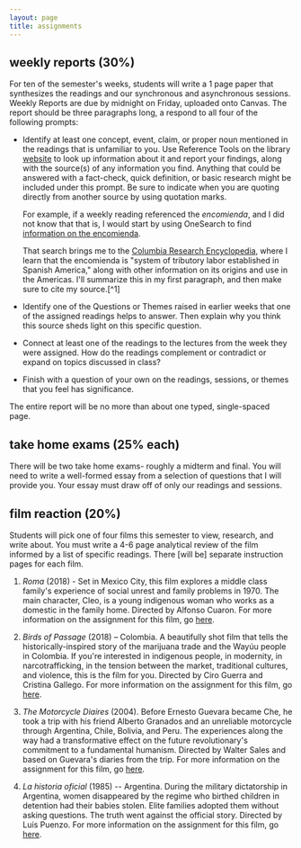 ```yaml
---
layout: page
title: assignments
---
```


## weekly reports (30%)

For ten of the semester's weeks, students will write a 1 page paper that synthesizes the readings and
our synchronous and asynchronous sessions. Weekly Reports are due by midnight
on Friday, uploaded onto Canvas. The report should be three paragraphs long, a respond to all four of the
following prompts:

* Identify at least one concept, event, claim, or proper noun mentioned in the
  readings that is unfamiliar to you. Use Reference Tools on the library
  [website](https://www.lib.utk.edu/) to look up information about it and report
  your findings, along with the source(s) of any information you find. Anything
  that could be answered with a fact-check, quick definition, or basic research
  might be included under this prompt. Be sure to indicate when you are quoting
  directly from another source by using quotation marks.

  For example, if a weekly reading referenced the *encomienda*, and I did not
  know that that is, I would start by using OneSearch to find [information on the
  encomienda](https://utk-almaprimo.hosted.exlibrisgroup.com/primo-explore/search?query=any,contains,encomienda&tab=default_tab&search_scope=OneSearch&vid=01UTK&lang=en_US&offset=0).

  That search brings me to the [Columbia Research
  Encyclopedia](https://search.credoreference.com/content/entry/columency/encomienda/0),
  where I learn that the encomienda is "system of tributory labor established in
  Spanish America," along with other information on its origins and use in the
  Americas. I'll summarize this in my first paragraph, and then make sure to cite
  my source.[^1]

* Identify one of the Questions or Themes raised in earlier weeks that one of the
  assigned readings helps to answer. Then explain why you think this source sheds
  light on this specific question.
  
* Connect at least one of the readings to the lectures from the week they were
  assigned. How do the readings complement or contradict or expand on topics
  discussed in class?

* Finish with a question of your own on the readings, sessions, or themes that
  you feel has significance.

The entire report will be no more than about one typed, single-spaced page.

## take home exams (25% each)

There will be two take home exams- roughly a midterm and final. You will need
to write a well-formed essay from a selection of questions that I will provide
you. Your essay must draw off of only our readings and sessions.

## film reaction (20%)

Students will pick one of four films this semester to view, research, and write
about. You must write a 4-6 page analytical review of the film informed by
a list of specific readings. There [will be] separate instruction pages for
each film.

1. *Roma* (2018) - Set in Mexico City, this film explores a middle class
   family's experience of social unrest and family problems in 1970.
   The main character, Cleo, is a young indigenous woman who works as
   a domestic in the family home. Directed by Alfonso Cuaron. For more
   information on the assignment for this film, go
   [here](https://chadblack.net/2021MLA/roma/).

2. *Birds of Passage* (2018) – Colombia. A beautifully shot film that tells the
   historically-inspired story of the marijuana trade and the Wayúu people in
   Colombia. If you're interested in indigenous people, in modernity, in
   narcotrafficking, in the tension between the market, traditional cultures,
   and violence, this is the film for you. Directed by Ciro Guerra and Cristina
   Gallego. For more information on the assignment for this film, go [here]().

3. *The Motorcycle Diaires* (2004). Before Ernesto Guevara became Che, he took
   a trip with his friend Alberto Granados and an unreliable motorcycle through
   Argentina, Chile, Bolivia, and Peru. The experiences along the way had
   a transformative effect on the future revolutionary's commitment to
   a fundamental humanism. Directed by Walter Sales and based on Guevara's
   diaries from the trip. For more information on the assignment for this film,
   go [here](https://chadblack.net/2021MLA/motorcycle/).


4. *La historia oficial* (1985) -- Argentina. During the military
   dictatorship in Argentina, women disappeared by the regime who birthed
   children in detention had their babies stolen. Elite families adopted them
   without asking questions. The truth went against the official story.
   Directed by Luis Puenzo. For more information on the assignment for this
   film, go [here](https://chadblack.net/2021MLA/historia/).
  



